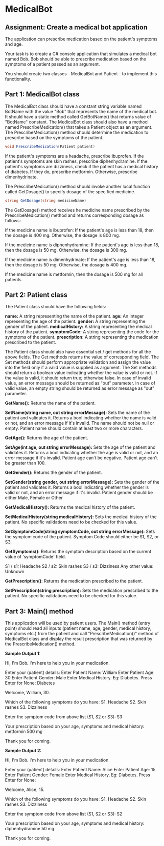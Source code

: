 # MedicalBot

## Assignment: Create a medical bot application
The application can prescribe medication based on the patient's symptoms and age.

Your task is to create a C# console application that simulates a medical bot named Bob. Bob should be able to prescribe medication based on the symptoms of a patient passed as an argument.

You should create two classes - MedicalBot and Patient - to implement this functionality.



## Part 1: MedicalBot class
The MedicalBot class should have a constant string variable named BotName with the value "Bob" that represents the name of the medical bot.
It should have a static method called GetBotName() that returns value of "BotName" constant.
The MedicalBot class should also have a method named PrescribeMedication() that takes a Patient object as an argument. The PrescribeMedication() method should determine the medication to prescribe based on the symptoms of the patient.

```C#
void PrescribeMedication(Patient patient)
```

If the patient's symptoms are a headache, prescribe ibuprofen.
If the patient's symptoms are skin rashes, prescribe diphenhydramine.
If the patient's symptoms are dizziness, check if the patient has a medical history of diabetes. If they do, prescribe metformin. Otherwise, prescribe dimenhydrinate.

The PrescribeMedication() method should invoke another local function called GetDosage() to specify dosage of the specified medicine.

```C#
string GetDosage(string medicineName)
```

The GetDosage() method receives he medicine name prescribed by the PrescribeMedication() method and returns corresponding dosage as follows:

If the medicine name is ibuprofen:
If the patient's age is less than 18, then the dosage is 400 mg. Otherwise, the dosage is 800 mg.

If the medicine name is diphenhydramine:
If the patient's age is less than 18, then the dosage is 50 mg. Otherwise, the dosage is 300 mg.

If the medicine name is dimenhydrinate:
If the patient's age is less than 18, then the dosage is 50 mg. Otherwise, the dosage is 400 mg.

If the medicine name is metformin, then the dosage is 500 mg for all patients.

## Part 2: Patient class
The Patient class should have the following fields:

**name:** A string representing the name of the patient.
**age:** An integer representing the age of the patient.
**gender:** A string representing the gender of the patient.
**medicalHistory:** A string representing the medical history of the patient.
**symptomCode:** A string representing the code for the symptoms of the patient.
**prescription:** A string representing the medication prescribed to the patient.

The Patient class should also have essential set / get methods for all the above fields. The Get methods returns the value of corresponding field. The Set methods should perform appropriate validation and assign the value into the field only if a valid value is supplied as argument. The Set methods should return a boolean value indicating whether the value is valid or not. If the value is valid, it should return true; otherwise false. In case of invalid value, an error message should be returned as "out" parameter. In case of valid value, an empty string should be returned as error message as "out" parameter.

**GetName():** Returns the name of the patient.

**SetName(string name, out string errorMessage):** Sets the name of the patient and validates it. Returns a bool indicating whether the name is valid or not, and an error message if it's invalid. The name should not be null or empty. Patient name should contain at least two or more characters.

**GetAge():** Returns the age of the patient.

**SetAge(int age, out string errorMessage):** Sets the age of the patient and validates it. Returns a bool indicating whether the age is valid or not, and an error message if it's invalid. Patient age can't be negative. Patient age can't be greater than 100.

**GetGender():** Returns the gender of the patient.

**SetGender(string gender, out string errorMessage):** Sets the gender of the patient and validates it. Returns a bool indicating whether the gender is valid or not, and an error message if it's invalid. Patient gender should be either Male, Female or Other

**GetMedicalHistory():** Returns the medical history of the patient.

**SetMedicalHistory(string medicalHistory):** Sets the medical history of the patient. No specific validations need to be checked for this value.

**SetSymptomCode(string symptomCode, out string errorMessage):** Sets the symptom code of the patient. Symptom Code should either be S1, S2, or S3.

**GetSymptoms():** Returns the symptom description based on the current value of 'symptomCode' field.

S1 / s1: Headache
S2 / s2: Skin rashes
S3 / s3: Dizziness
Any other value: Unknown

**GetPrescription():** Returns the medication prescribed to the patient.

**SetPrescription(string prescription):** Sets the medication prescribed to the patient. No specific validations need to be checked for this value.


## Part 3: Main() method
This application will be used by patient users. The Main() method (entry point) should read all inputs (patient name, age, gender, medical history, symptoms etc.) from the patient and call "PrescribeMedication()" method of MedicalBot class and display the result prescription that was returned by the PrescribeMedication() method.

**Sample Output 1:**

Hi, I'm Bob. I'm here to help you in your medication.

Enter your (patient) details:
Enter Patient Name: William
Enter Patient Age: 30
Enter Patient Gender: Male
Enter Medical History. Eg: Diabetes. Press Enter for None: Diabetes

Welcome, William, 30.

Which of the following symptoms do you have:
S1. Headache
S2. Skin rashes
S3. Dizziness

Enter the symptom code from above list (S1, S2 or S3): S3

Your prescription based on your age, symptoms and medical history:
metformin 500 mg

Thank you for coming.


**Sample Output 2:**

Hi, I'm Bob. I'm here to help you in your medication.

Enter your (patient) details:
Enter Patient Name: Alice
Enter Patient Age: 15
Enter Patient Gender: Female
Enter Medical History. Eg: Diabetes. Press Enter for None:

Welcome, Alice, 15.

Which of the following symptoms do you have:
S1. Headache
S2. Skin rashes
S3. Dizziness

Enter the symptom code from above list (S1, S2 or S3): S2

Your prescription based on your age, symptoms and medical history:
diphenhydramine 50 mg

Thank you for coming.
